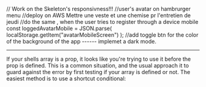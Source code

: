// Work on the Skeleton's responsivness!!!
//user's avatar on hambrurger menu
//deploy on AWS
Mettre une veste et une chemise pr l'entretien de jeudi
//do the same , when the user tries to register through a device mobile
const loggedAvatarMobile = JSON.parse(
localStorage.getItem("avatarMobileScreen")
);
//add toggle btn for the color of the background of the app ------ implemet a dark mode.

---

If your shells array is a prop, it looks like you're trying to use it before the prop is defined. This is a common situation, and the usual approach it to guard against the error by first testing if your array is defined or not. The easiest method is to use a shortcut conditional:
